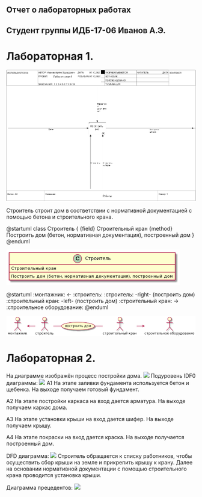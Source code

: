 ## Отчет о лабораторных работах
## Cтудент группы ИДБ-17-06 Иванов А.Э.
# Лабораторная 1. 
![](https://github.com/Artyom-Ivanov627/labs/blob/main/lab1/model.png)

Строитель строит дом в соответствии с нормативной документацией с помощью бетона и строительного крана.

@startuml
class Строитель {
  {field} Строительный кран
  {method} Построить дом (бетон, нормативная документация), построенный дом
}
@enduml

![Рисунок](https://github.com/Artyom-Ivanov627/labs/blob/main/lab1/uml.png)

@startuml
:монтажник: <- :строитель:
:строитель: -right- (построить дом)
:строительный кран: -left- (построить дом)
:строительный кран: -> :строительное оборудование:
@enduml

![Рисунок](https://github.com/Artyom-Ivanov627/labs/blob/main/lab1/class.png)

# Лабораторная 2.
На диаграмме изображён процесс постройки дома.
![](https://github.com/Artyom-Ivanov627/lab2/blob/main/Диаграмма.png)
Подуровень IDF0 диаграммы:
![](https://github.com/Artyom-Ivanov627/lab2/blob/main/model%20(1).png)
А1 На этапе заливки фундамента используется бетон и щебенка. На выходе получаем готовый фундамент.

А2 На этапе постройки каркаса на вход дается арматура. На выходе получаем каркас дома.

А3 На этапе установки крыши на вход дается шифер. На выходе получаем крышу.

А4 На этапе покраски на вход дается краска. На выходе получается построенный дом.

DFD диаграмма:
![](https://github.com/Artyom-Ivanov627/lab2/blob/main/model%20(2).png)
Строитель обращается к списку работников, чтобы осуществить сбор крыши на земле и прикрепить крышу к крану. Далее на основании нормативной документации с помощью строительного крана проводится установка крыши.

Диаграмма прецедентов:
![](http://www.plantuml.com/plantuml/png/hP0z3e9048LxJZ6b5bnWOmnNCH5_4hH0x14R4xo55q0ZPaLtp_3DZLoeAMtdlVTzoII7Of4NnrqM6Rvud5Oql71OEYEpM8oUjD8IZmrPoqUl9XexIfnlrviYbWctFgR1uNdGqGYTbbhh1JiT6-EqvZsq-bbWPUdgNwYvZDRmj8BdZW_0Cy_UC9WihOcITByCV_a1)
